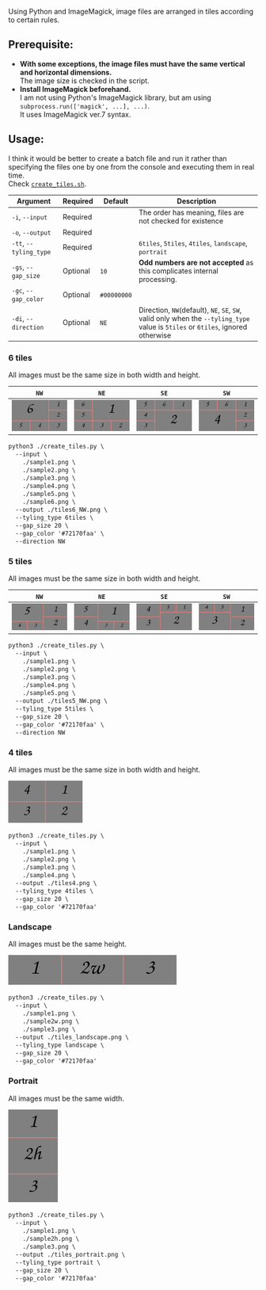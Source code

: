 Using Python and ImageMagick, image files are arranged in tiles according to certain rules.

## Prerequisite:

- **With some exceptions, the image files must have the same vertical and horizontal dimensions.**  
The image size is checked in the script.
- **Install ImageMagick beforehand.**  
I am not using Python's ImageMagick library, but am using `subprocess.run(['magick', ...], ...)`.  
It uses ImageMagick ver.7 syntax.


## Usage:

I think it would be better to create a batch file and run it rather than specifying the files one by one from the console and executing them in real time.  
Check [`create_tiles.sh`](./create_tiles.sh).

|Argument|Required|Default|Description|
|---|---|---|---|
|`-i`, `--input`|Required||The order has meaning, files are not checked for existence|
|`-o`, `--output`|Required|||
|`-tt`, `--tyling_type`|Required||`6tiles`, `5tiles`, `4tiles`, `landscape`, `portrait`|
|`-gs`, `--gap_size`|Optional|`10`|**Odd numbers are not accepted** as this complicates internal processing.|
|`-gc`, `--gap_color`|Optional|`#00000000`||
|`-di`, `--direction`|Optional|`NE`|Direction, `NW`(default), `NE`, `SE`, `SW`, valid only when the `--tyling_type` value is `5tiles` or `6tiles`, ignored otherwise|


### 6 tiles

All images must be the same size in both width and height.

|`NW`|`NE`|`SE`|`SW`|
|--|--|--|--|
|<img src="./samples/tiles6_NW.png" width="150">|<img src="./samples/tiles6_NE.png" width="150">|<img src="./samples/tiles6_SE.png" width="150">|<img src="./samples/tiles6_SW.png" width="150">|

```
python3 ./create_tiles.py \
  --input \
    ./sample1.png \
    ./sample2.png \
    ./sample3.png \
    ./sample4.png \
    ./sample5.png \
    ./sample6.png \
  --output ./tiles6_NW.png \
  --tyling_type 6tiles \
  --gap_size 20 \
  --gap_color '#72170faa' \
  --direction NW
```


### 5 tiles

All images must be the same size in both width and height.

|`NW`|`NE`|`SE`|`SW`|
|--|--|--|--|
|<img src="./samples/tiles5_NW.png" width="150">|<img src="./samples/tiles5_NE.png" width="150">|<img src="./samples/tiles5_SE.png" width="150">|<img src="./samples/tiles5_SW.png" width="150">|

```
python3 ./create_tiles.py \
  --input \
    ./sample1.png \
    ./sample2.png \
    ./sample3.png \
    ./sample4.png \
    ./sample5.png \
  --output ./tiles5_NW.png \
  --tyling_type 5tiles \
  --gap_size 20 \
  --gap_color '#72170faa' \
  --direction NW
```


### 4 tiles

All images must be the same size in both width and height.

<img src="./samples/tiles4.png" width="150">

```
python3 ./create_tiles.py \
  --input \
    ./sample1.png \
    ./sample2.png \
    ./sample3.png \
    ./sample4.png \
  --output ./tiles4.png \
  --tyling_type 4tiles \
  --gap_size 20 \
  --gap_color '#72170faa'
```


### Landscape

All images must be the same height.

<img src="./samples/tiles_landscape.png" height="60">

```
python3 ./create_tiles.py \
  --input \
    ./sample1.png \
    ./sample2w.png \
    ./sample3.png \
  --output ./tiles_landscape.png \
  --tyling_type landscape \
  --gap_size 20 \
  --gap_color '#72170faa'
```


### Portrait

All images must be the same width.

<img src="./samples/tiles_portrait.png" width="100">

```
python3 ./create_tiles.py \
  --input \
    ./sample1.png \
    ./sample2h.png \
    ./sample3.png \
  --output ./tiles_portrait.png \
  --tyling_type portrait \
  --gap_size 20 \
  --gap_color '#72170faa'
```


<!-- -->
